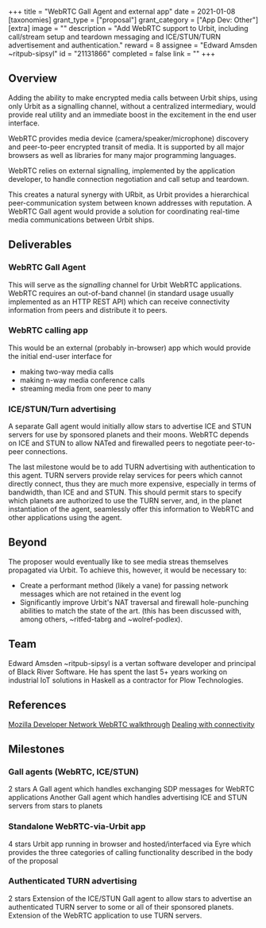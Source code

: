 +++
title = "WebRTC Gall Agent and external app"
date = 2021-01-08
[taxonomies]
grant_type = ["proposal"]
grant_category = ["App Dev: Other"]
[extra]
image = ""
description = "Add WebRTC support to Urbit, including call/stream setup and teardown messaging and ICE/STUN/TURN advertisement and authentication."
reward = 8
assignee = "Edward Amsden ~ritpub-sipsyl"
id = "21131866"
completed = false
link = ""
+++

## Overview

Adding the ability to make encrypted media calls between Urbit ships, using only Urbit as a signalling channel, without a centralized intermediary, would provide real utility and an immediate boost in the excitement in the end user interface.

WebRTC provides media device (camera/speaker/microphone) discovery and peer-to-peer encrypted transit of media. It is supported by all major browsers as well as libraries for many major programming languages.

WebRTC relies on external signalling, implemented by the application developer, to handle connection negotiation and call setup and teardown.

This creates a natural synergy with URbit, as Urbit provides a hierarchical peer-communication system between known addresses with reputation. A WebRTC Gall agent would provide a solution for coordinating real-time media communications between Urbit ships.

## Deliverables

### WebRTC Gall Agent
This will serve as the _signalling_ channel for Urbit WebRTC applications. WebRTC requires an out-of-band channel (in standard usage usually implemented as an HTTP REST API) which can receive connectivity information from peers and distribute it to peers.

### WebRTC calling app
This would be an external (probably in-browser) app which would provide the initial end-user interface for
  - making two-way media calls
  - making n-way media conference calls
  - streaming media from one peer to many

### ICE/STUN/Turn advertising 
A separate Gall agent would initially allow stars to advertise ICE and STUN servers for use by sponsored planets and their moons. WebRTC depends on ICE and STUN to allow NATed and firewalled peers to negotiate peer-to-peer connections.

The last milestone would be to add TURN advertising with authentication to this agent. TURN servers provide relay services for peers which cannot directly connect, thus they are much more expensive, especially in terms of bandwidth, than ICE and and STUN. This should permit stars to specify which planets are authorized to use the TURN server, and, in the planet instantiation of the agent, seamlessly offer this information to WebRTC and other applications using the agent.

## Beyond

The proposer would eventually like to see media streas themselves propagated via Urbit. To achieve this, however,
it would be necessary to:
- Create a performant method (likely a vane) for passing network messages which are not retained in the event log
- Significantly improve Urbit's NAT traversal and firewall hole-punching abilities to match the state of the art.
  (this has been discussed with, among others, ~ritfed-tabrg and ~wolref-podlex).

## Team

Edward Amsden ~ritpub-sipsyl is a vertan software developer and principal of Black River Software. He has spent the last 5+ years working on industrial IoT solutions in Haskell as a contractor for Plow Technologies.

## References
[Mozilla Developer Network WebRTC walkthrough](https://developer.mozilla.org/en-US/docs/Web/API/WebRTC_API/Signaling_and_video_calling)
[Dealing with connectivity](https://developer.mozilla.org/en-US/docs/Web/API/WebRTC_API/Connectivity)

## Milestones


### Gall agents (WebRTC, ICE/STUN)
2 stars
A Gall agent which handles exchanging SDP messages for WebRTC applications
Another Gall agent which handles advertising ICE and STUN servers from stars to planets


### Standalone WebRTC-via-Urbit app
4 stars
Urbit app running in browser and hosted/interfaced via Eyre which provides the three categories of calling functionality described in the body of the proposal


### Authenticated TURN advertising
2 stars
Extension of the ICE/STUN Gall agent to allow stars to advertise an authenticated TURN server to some or all of their sponsored planets. Extension of the WebRTC application to use TURN servers.

    